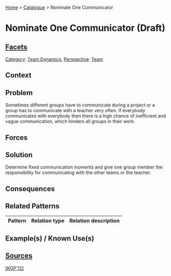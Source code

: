 [Home](../README.md) > [Catalogue](../Patterns_catalogue.md) > Nominate One Communicator

# Nominate One Communicator (Draft)

## [Facets](facets/facets.md)

[Category](facets/categories/categories.md): [Team Dynamics](facets/categories/Team_Dynamics.md), [Perspective](facets/perspectives/perspectives.md): [Team](facets/perspectives/Team.md)

## Context

## Problem

Sometimes different groups have to communicate during a project or a group has to communicate with a teacher very often. If everybody communicates with everybody then there is a high chance of inefficient and vague communication, which hinders all groups in their work.

## Forces

## Solution

Determine fixed communication moments and give one group member the responsibility for communicating with the other teams or the teacher.

## Consequences

## Related Patterns

|Pattern|Relation type|Relation description|
|--|--|--|
 
## Example(s) / Known Use(s)

## [Sources](../References.md)

[[KOP'12]](publications/kop12/kop12.md)
